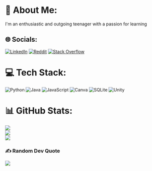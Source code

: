 # 💫 About Me:
I'm an enthusiastic and outgoing teenager with a passion for learning


## 🌐 Socials:
[![LinkedIn](https://img.shields.io/badge/LinkedIn-%230077B5.svg?logo=linkedin&logoColor=white)](https://linkedin.com/in/rasmustarkainen) [![Reddit](https://img.shields.io/badge/Reddit-%23FF4500.svg?logo=Reddit&logoColor=white)](https://reddit.com/user/R4zz3_) [![Stack Overflow](https://img.shields.io/badge/-Stackoverflow-FE7A16?logo=stack-overflow&logoColor=white)](https://stackoverflow.com/users/23107791) 

# 💻 Tech Stack:
![Python](https://img.shields.io/badge/python-3670A0?style=for-the-badge&logo=python&logoColor=ffdd54) ![Java](https://img.shields.io/badge/java-%23ED8B00.svg?style=for-the-badge&logo=openjdk&logoColor=white) ![JavaScript](https://img.shields.io/badge/javascript-%23323330.svg?style=for-the-badge&logo=javascript&logoColor=%23F7DF1E) ![Canva](https://img.shields.io/badge/Canva-%2300C4CC.svg?style=for-the-badge&logo=Canva&logoColor=white) ![SQLite](https://img.shields.io/badge/sqlite-%2307405e.svg?style=for-the-badge&logo=sqlite&logoColor=white) ![Unity](https://img.shields.io/badge/unity-%23000000.svg?style=for-the-badge&logo=unity&logoColor=white)
# 📊 GitHub Stats:
![](https://github-readme-stats.vercel.app/api?username=R4zzz3&theme=dark&hide_border=false&include_all_commits=true&count_private=false)<br/>
![](https://nirzak-streak-stats.vercel.app/?user=R4zzz3&theme=dark&hide_border=false)<br/>
![](https://github-readme-stats.vercel.app/api/top-langs/?username=R4zzz3&theme=dark&hide_border=false&include_all_commits=true&count_private=false&layout=compact)

### ✍️ Random Dev Quote
![](https://quotes-github-readme.vercel.app/api?type=horizontal&theme=radical)

<!-- Proudly created with GPRM ( https://gprm.itsvg.in ) -->
